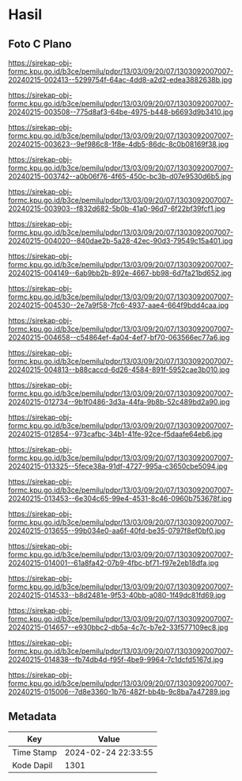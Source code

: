 # Hasil

## Foto C Plano

https://sirekap-obj-formc.kpu.go.id/b3ce/pemilu/pdpr/13/03/09/20/07/1303092007007-20240215-002413--5299754f-64ac-4dd8-a2d2-edea3882638b.jpg

https://sirekap-obj-formc.kpu.go.id/b3ce/pemilu/pdpr/13/03/09/20/07/1303092007007-20240215-003508--775d8af3-64be-4975-b448-b6693d9b3410.jpg

https://sirekap-obj-formc.kpu.go.id/b3ce/pemilu/pdpr/13/03/09/20/07/1303092007007-20240215-003623--9ef986c8-1f8e-4db5-86dc-8c0b08169f38.jpg

https://sirekap-obj-formc.kpu.go.id/b3ce/pemilu/pdpr/13/03/09/20/07/1303092007007-20240215-003742--a0b06f76-4f65-450c-bc3b-d07e9530d6b5.jpg

https://sirekap-obj-formc.kpu.go.id/b3ce/pemilu/pdpr/13/03/09/20/07/1303092007007-20240215-003903--f832d682-5b0b-41a0-96d7-6f22bf39fcf1.jpg

https://sirekap-obj-formc.kpu.go.id/b3ce/pemilu/pdpr/13/03/09/20/07/1303092007007-20240215-004020--840dae2b-5a28-42ec-90d3-79549c15a401.jpg

https://sirekap-obj-formc.kpu.go.id/b3ce/pemilu/pdpr/13/03/09/20/07/1303092007007-20240215-004149--6ab9bb2b-892e-4667-bb98-6d7fa21bd652.jpg

https://sirekap-obj-formc.kpu.go.id/b3ce/pemilu/pdpr/13/03/09/20/07/1303092007007-20240215-004530--2e7a9f58-7fc6-4937-aae4-664f9bdd4caa.jpg

https://sirekap-obj-formc.kpu.go.id/b3ce/pemilu/pdpr/13/03/09/20/07/1303092007007-20240215-004658--c54864ef-4a04-4ef7-bf70-063566ec77a6.jpg

https://sirekap-obj-formc.kpu.go.id/b3ce/pemilu/pdpr/13/03/09/20/07/1303092007007-20240215-004813--b88caccd-6d26-4584-891f-5952cae3b010.jpg

https://sirekap-obj-formc.kpu.go.id/b3ce/pemilu/pdpr/13/03/09/20/07/1303092007007-20240215-012734--9b1f0486-3d3a-44fa-9b8b-52c489bd2a90.jpg

https://sirekap-obj-formc.kpu.go.id/b3ce/pemilu/pdpr/13/03/09/20/07/1303092007007-20240215-012854--973cafbc-34b1-41fe-92ce-f5daafe64eb6.jpg

https://sirekap-obj-formc.kpu.go.id/b3ce/pemilu/pdpr/13/03/09/20/07/1303092007007-20240215-013325--5fece38a-91df-4727-995a-c3650cbe5094.jpg

https://sirekap-obj-formc.kpu.go.id/b3ce/pemilu/pdpr/13/03/09/20/07/1303092007007-20240215-013453--6e304c65-99e4-4531-8c46-0960b753678f.jpg

https://sirekap-obj-formc.kpu.go.id/b3ce/pemilu/pdpr/13/03/09/20/07/1303092007007-20240215-013655--99b034e0-aa6f-40fd-be35-0797f8ef0bf0.jpg

https://sirekap-obj-formc.kpu.go.id/b3ce/pemilu/pdpr/13/03/09/20/07/1303092007007-20240215-014001--61a8fa42-07b9-4fbc-bf71-f97e2eb18dfa.jpg

https://sirekap-obj-formc.kpu.go.id/b3ce/pemilu/pdpr/13/03/09/20/07/1303092007007-20240215-014533--b8d2481e-9f53-40bb-a080-1f49dc81fd69.jpg

https://sirekap-obj-formc.kpu.go.id/b3ce/pemilu/pdpr/13/03/09/20/07/1303092007007-20240215-014657--e930bbc2-db5a-4c7c-b7e2-33f577109ec8.jpg

https://sirekap-obj-formc.kpu.go.id/b3ce/pemilu/pdpr/13/03/09/20/07/1303092007007-20240215-014838--fb74db4d-f95f-4be9-9964-7c1dcfd5167d.jpg

https://sirekap-obj-formc.kpu.go.id/b3ce/pemilu/pdpr/13/03/09/20/07/1303092007007-20240215-015006--7d8e3360-1b76-482f-bb4b-9c8ba7a47289.jpg


## Metadata

| Key        | Value               |
| ---------- | ------------------- |
| Time Stamp | 2024-02-24 22:33:55 |
| Kode Dapil | 1301                |



